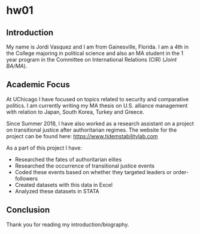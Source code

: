 # hw01

## **Introduction**

My name is Jordi Vasquez and I am from Gainesville, Florida. I am a 4th in the College majoring in political science and also an MA student in the 1 year program in the Committee on International Relations (CIR) (*Joint BA/MA*). 

## **Academic Focus**

At UChicago I have focused on topics related to security and comparative politics. I am currently writing my MA thesis on U.S. alliance management with relation to Japan, South Korea, Turkey and Greece.

Since Summer 2018, I have also worked as a research assistant on a project on transitional justice after authoritarian regimes. The website for the project can be found here: <https://www.tjdemstabilitylab.com>

As a part of this project I have:
* Researched the fates of authoritarian elites
* Researched the occurrence of transitional justice events
* Coded these events based on whether they targeted leaders or order-followers
* Created datasets with this data in Excel
* Analyzed these datasets in STATA

## **Conclusion**

Thank you for reading my introduction/biography.

